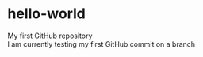 # hello-world
My first GitHub repository<br>
I am currently testing my first GitHub commit on a branch
